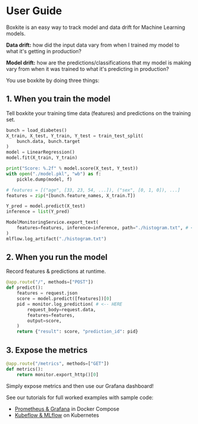 # User Guide

Boxkite is an easy way to track model and data drift for Machine Learning models.

**Data drift:** how did the input data vary from when I trained my model to what it's getting in production?

**Model drift:** how are the predictions/classifications that my model is making vary from when it was trained to what it's predicting in production?


You use boxkite by doing three things:

## 1. When you train the model

Tell boxkite your training time data (features) and predictions on the training set.

```python
bunch = load_diabetes()
X_train, X_test, Y_train, Y_test = train_test_split(
    bunch.data, bunch.target
)
model = LinearRegression()
model.fit(X_train, Y_train)

print("Score: %.2f" % model.score(X_test, Y_test))
with open("./model.pkl", "wb") as f:
    pickle.dump(model, f)

# features = [("age", [33, 23, 54, ...]), ("sex", [0, 1, 0]), ...]
features = zip(*[bunch.feature_names, X_train.T])

Y_pred = model.predict(X_test)
inference = list(Y_pred)

ModelMonitoringService.export_text(
    features=features, inference=inference, path="./histogram.txt", # <-- HERE
)
mlflow.log_artifact("./histogram.txt")
```

## 2. When you run the model

Record features & predictions at runtime.

```python
@app.route("/", methods=["POST"])
def predict():
    features = request.json
    score = model.predict([features])[0]
    pid = monitor.log_prediction( # <-- HERE
        request_body=request.data,
        features=features,
        output=score,
    )
    return {"result": score, "prediction_id": pid}

```

## 3. Expose the metrics

```python
@app.route("/metrics", methods=["GET"])
def metrics():
    return monitor.export_http()[0]

```

Simply expose metrics and then use our Grafana dashboard!

See our tutorials for full worked examples with sample code:

- [Prometheus & Grafana](tutorials/grafana-prometheus.md) in Docker Compose
- [Kubeflow & MLflow](tutorials/kubeflow-mlflow.md) on Kubernetes
